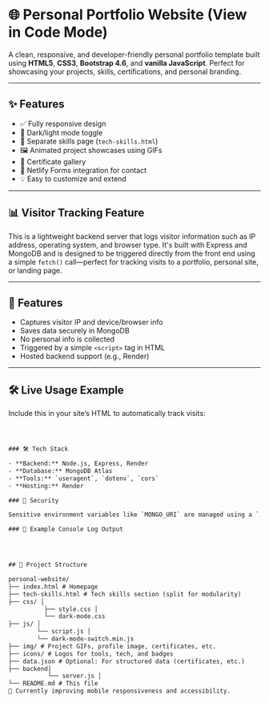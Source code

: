 # 🌐 Personal Portfolio Website (View in Code Mode)

A clean, responsive, and developer-friendly personal portfolio template built using **HTML5**, **CSS3**, **Bootstrap 4.6**, and **vanilla JavaScript**. Perfect for showcasing your projects, skills, certifications, and personal branding.

---

## ✨ Features

- ✅ Fully responsive design
- 🌙 Dark/light mode toggle
- 🧠 Separate skills page (`tech-skills.html`)
- 🖼️ Animated project showcases using GIFs
- 📝 Certificate gallery
- 📧 Netlify Forms integration for contact
- 💡 Easy to customize and extend

---

## 📊 Visitor Tracking Feature

This is a lightweight backend server that logs visitor information such as IP address, operating system, and browser type. It's built with Express and MongoDB and is designed to be triggered directly from the front end using a simple `fetch()` call—perfect for tracking visits to a portfolio, personal site, or landing page.

---

## 🚀 Features

- Captures visitor IP and device/browser info
- Saves data securely in MongoDB
- No personal info is collected
- Triggered by a simple `<script>` tag in HTML
- Hosted backend support (e.g., Render)

---

## 🛠 Live Usage Example

Include this in your site’s HTML to automatically track visits:
<script>
  fetch('https://personal-website-backend-29to.onrender.com/track', { method: 'POST' });
</script>
```html



### 🛠️ Tech Stack

- **Backend:** Node.js, Express, Render
- **Database:** MongoDB Atlas
- **Tools:** `useragent`, `dotenv`, `cors`
- **Hosting:** Render

### 🔐 Security

Sensitive environment variables like `MONGO_URI` are managed using a `.env` file and excluded from version control via `.gitignore`.

### 🧪 Example Console Log Output




## 📁 Project Structure

personal-website/
├── index.html # Homepage 
├── tech-skills.html # Tech skills section (split for modularity) 
├── css/ │ 
          ├── style.css │ 
          └── dark-mode.css 
├── js/ │ 
        └── script.js │ 
        └── dark-mode-switch.min.js 
├── img/ # Project GIFs, profile image, certificates, etc. 
├── icons/ # Logos for tools, tech, and badges 
├── data.json # Optional: For structured data (certificates, etc.)
├── backend│ 
           └── server.js │ 
└── README.md # This file
🔧 Currently improving mobile responsiveness and accessibility.
